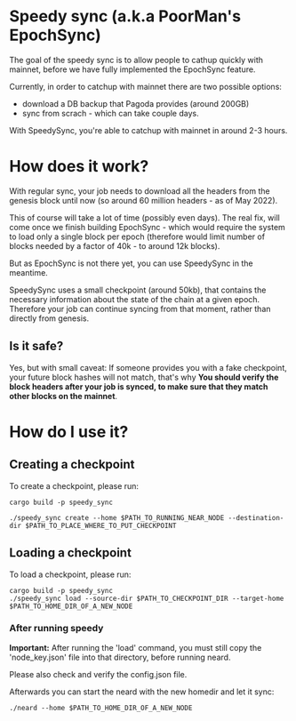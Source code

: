 # Speedy sync (a.k.a PoorMan's EpochSync)

The goal of the speedy sync is to allow people to cathup quickly with mainnet, before we have fully implemented the EpochSync feature.

Currently, in order to catchup with mainnet there are two possible options:
* download a DB backup that Pagoda provides (around 200GB)
* sync from scrach - which can take couple days.

With SpeedySync, you're able to catchup with mainnet in around 2-3 hours.

# How does it work?

With regular sync, your job needs to download all the headers from the genesis block until now (so around 60 million headers - as of May 2022).

This of course will take a lot of time (possibly even days). The real fix, will come once we finish building EpochSync - which would require the system to load only a single block per epoch (therefore would limit number of blocks needed by a factor of 40k - to around 12k blocks).

But as EpochSync is not there yet, you can use SpeedySync in the meantime.

SpeedySync uses a small checkpoint (around 50kb), that contains the necessary information about the state of the chain at a given epoch. Therefore your job can continue syncing from that moment, rather than directly from genesis.

## Is it safe?

Yes, but with small caveat: If someone provides you with a fake checkpoint, your future block hashes will not match, that's why **You should verify the block headers after your job is synced, to make sure that they match other blocks on the mainnet**.


# How do I use it?


## Creating a checkpoint
To create a checkpoint, please run:

```
cargo build -p speedy_sync 

./speedy_sync create --home $PATH_TO_RUNNING_NEAR_NODE --destination-dir $PATH_TO_PLACE_WHERE_TO_PUT_CHECKPOINT
```

## Loading a checkpoint
To load a checkpoint, please run:

```
cargo build -p speedy_sync 
./speedy_sync load --source-dir $PATH_TO_CHECKPOINT_DIR --target-home $PATH_TO_HOME_DIR_OF_A_NEW_NODE
```

### After running speedy

**Important:** After running the 'load' command, you must still copy the 'node_key.json' file into that directory, before running neard.

Please also check and verify the config.json file.

Afterwards you can start the neard with the new homedir and let it sync:

```
./neard --home $PATH_TO_HOME_DIR_OF_A_NEW_NODE
```
